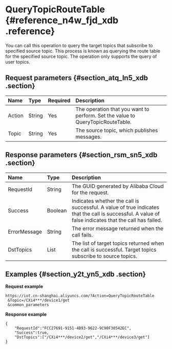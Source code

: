 # QueryTopicRouteTable {#reference_n4w_fjd_xdb .reference}

You can call this operation to query the target topics that subscribe to specified source topic. This process is known as querying the route table for the specified source topic. The operation only supports the query of user topics.

## Request parameters {#section_atq_ln5_xdb .section}

|Name|Type|Required|Description|
|:---|:---|:-------|:----------|
|Action|String|Yes|The operation that you want to perform. Set the value to QueryTopicRouteTable.|
|Topic|String|Yes|The source topic, which publishes messages.|

## Response parameters {#section_rsm_sn5_xdb .section}

|Name |Type|Description |
|:----|:---|:-----------|
|RequestId|String|The GUID generated by Alibaba Cloud for the request.|
|Success|Boolean|Indicates whether the call is successful. A value of true indicates that the call is successful. A value of false indicates that the call has failed.|
|ErrorMessage|String|The error message returned when the call fails.|
|DstTopics|List|The list of target topics returned when the call is successful. Target topics subscribe to source topics.|

## Examples {#section_y2t_yn5_xdb .section}

**Request example**

```
https://iot.cn-shanghai.aliyuncs.com/?Action=QueryTopicRouteTable
 &Topic=/CXi4***/device1/get
 &common_parameters
```

**Response example**

```
{
    "RequestId":"FCC27691-9151-4B93-9622-9C90F30542EC",
    "Success":true,
    "DstTopics":["/CXi4***/device2/get","/CXi4***/device3/get"]
}
```

